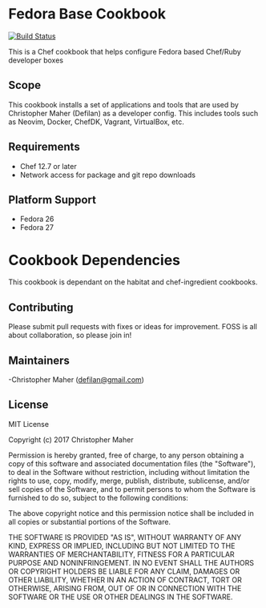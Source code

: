 # Fedora Base Cookbook

[![Build Status](https://travis-ci.org/Defilan/chef_fedora_base.svg?branch=master)](https://travis-ci.org/Defilan/chef_fedora_base)

This is a Chef cookbook that helps configure Fedora based Chef/Ruby developer boxes

## Scope

This cookbook installs a set of applications and tools that are used by Christopher Maher (Defilan) as a developer
config. This includes tools such as Neovim, Docker, ChefDK, Vagrant, VirtualBox, etc.

## Requirements

- Chef 12.7 or later
- Network access for package and git repo downloads

## Platform Support

- Fedora 26
- Fedora 27

# Cookbook Dependencies

This cookbook is dependant on the habitat and chef-ingredient cookbooks.

## Contributing

Please submit pull requests with fixes or ideas for improvement. FOSS is all about collaboration, so please join in!

## Maintainers

-Christopher Maher ([defilan@gmail.com](mailto:defilan@gmai.com))

## License

MIT License

Copyright (c) 2017 Christopher Maher

Permission is hereby granted, free of charge, to any person obtaining a copy
of this software and associated documentation files (the "Software"), to deal
in the Software without restriction, including without limitation the rights
to use, copy, modify, merge, publish, distribute, sublicense, and/or sell
copies of the Software, and to permit persons to whom the Software is
furnished to do so, subject to the following conditions:

The above copyright notice and this permission notice shall be included in all
copies or substantial portions of the Software.

THE SOFTWARE IS PROVIDED "AS IS", WITHOUT WARRANTY OF ANY KIND, EXPRESS OR
IMPLIED, INCLUDING BUT NOT LIMITED TO THE WARRANTIES OF MERCHANTABILITY,
FITNESS FOR A PARTICULAR PURPOSE AND NONINFRINGEMENT. IN NO EVENT SHALL THE
AUTHORS OR COPYRIGHT HOLDERS BE LIABLE FOR ANY CLAIM, DAMAGES OR OTHER
LIABILITY, WHETHER IN AN ACTION OF CONTRACT, TORT OR OTHERWISE, ARISING FROM,
OUT OF OR IN CONNECTION WITH THE SOFTWARE OR THE USE OR OTHER DEALINGS IN THE
SOFTWARE.

